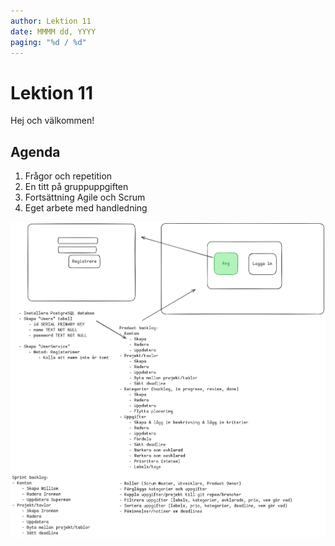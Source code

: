 ```yaml
---
author: Lektion 11
date: MMMM dd, YYYY
paging: "%d / %d"
---
```


# Lektion 11

Hej och välkommen!

## Agenda

1. Frågor och repetition
2. En titt på gruppuppgiften
3. Fortsättning Agile och Scrum
4. Eget arbete med handledning

![scrum](https://github.com/PGBSNH24P-Databaser/lektion11/blob/main/db-lek11.png?raw=true)
